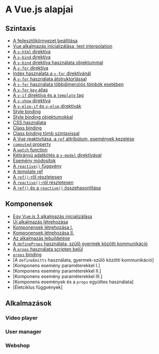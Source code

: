 # A Vue.js alapjai

## Szintaxis

- [A fejlesztőkörnyezet beállítása](./01-syntax/00-settings/)
- [Vue alkalmazás inicializálása, text interpolation](01-syntax/01-init-vue-app/)
- [A `v-html` direktíva](01-syntax/02-v-html/)
- [A `v-bind` direktíva](01-syntax/03-v-bind/)
- [A `v-bind` direktíva használata objektummal](01-syntax/04-v-bind-with-object/)
- [A `v-for` direktíva](01-syntax/05-v-for/)
- [Index használata a `v-for` direktívánál](01-syntax/06-v-for-index/)
- [A `v-for` használata átstruktúrlással](01-syntax/07-v-for-destructuring/)
- [A `v-for` használata többdimenziós tömbök esetében](01-syntax/08-v-for-multidimensional-array/)
- [A `v-for` `key` alias](01-syntax/09-v-for-with-object/)
- [A `v-if` direktíva és a `template` tag](01-syntax/10-v-if/)
- [A `v-show` direktíva](01-syntax/11-v-show/)
- [A `v-else-if` és `v-else` direktívák](01-syntax/12-v-else-if-v-else/)
- [Style binding](01-syntax/13-style-binding/)
- [Style binding objektumokkal](01-syntax/14-style-binding-with-object/)
- [CSS használata](01-syntax/15-css/)
- [Class binding](01-syntax/16-class%20binding/)
- [Class binding tömb szintaxissal](01-syntax/17-class%20binding-array-syntax/)
- [A Vue reaktivitása, a `ref` attribútum, események kezelése](01-syntax/18-ref/)
- [`computed` property](01-syntax/19-computed/)
- [A `watch` function](01-syntax/20-watch/)
- [Kétirányú adatkötés a `v-model` direktívával](01-syntax/21-v-model/)
- [Esemény módosítok](01-syntax/22-event-modifiers/)
- [A `reactive()` függvény](01-syntax/23-reactive/)
- [A template ref](01-syntax/24-template-ref/)
- [A `ref()`-ről részletesen](01-syntax/25-ref-in-depth/)
- [A `reactive()`-ról részletesen](01-syntax/26-reactive-in-depth/)
- [A `ref()` és a `reactive()` összehasonlítása](01-syntax/27-ref-vs-reactive/)

## Komponensek

- [Egy Vue.js 3 alkalmazás inicializálása](./02-components/00-create-app/)
- [Új alkalmazás létrehozása](02-components/01-create-new-project/)
- [Komponensek létrehozása I.](02-components/02-create-components-1/)
- [Komponensek létrehozása II.](02-components/03-create-components-2/)
- [Az alkalmazás lebuildelése](02-components/04-build-and-preview/)
- [A `defineProps` használata, szülő gyermek közötti kommunikáció](02-components/05-props/)
- [A `props` használata scripten belül](02-components/06-props-inside-script/)
- [`props` binding](02-components/07-props-binding/)
- [A `defineEmitts` használata, gyermek-szülő közötti kommunikáció]
- [Komponens esemény paraméterekkel I.]
- [Komponens esemény paraméterekkel II.]
- [Komponens esemény paraméterekkel III.]
- [Komponens események és a `props` együttes használata]
- [Életciklus függvények]

## Alkalmazások

### Video player

### User manager

### Webshop
